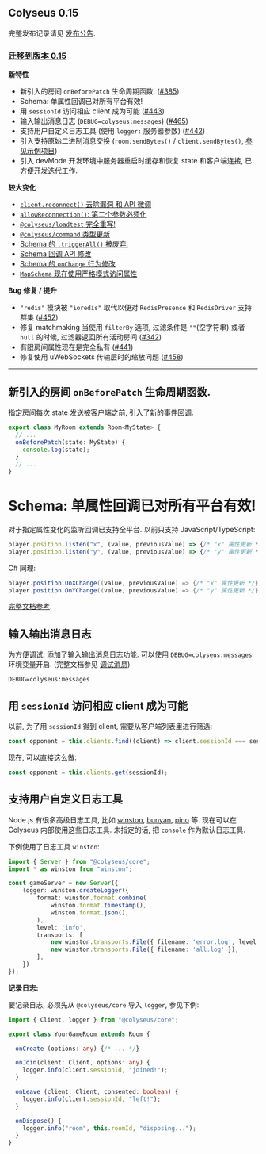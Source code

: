 ## Colyseus 0.15

完整发布记录请见 [发布公告](https://www.colyseus.io/post/announcing-colyseus-0-15).

### [迁移到版本 0.15](https://docs.colyseus.io/colyseus/migrating/0.15/)

**新特性**
- 新引入的房间 `onBeforePatch` 生命周期函数. ([#385](https://github.com/colyseus/colyseus/issues/385))
- Schema: 单属性回调已对所有平台有效!
- 用 `sessionId` 访问相应 client 成为可能 ([#443](https://github.com/colyseus/colyseus/issues/443))
- 输入输出消息日志 (`DEBUG=colyseus:messages`) ([#465](https://github.com/colyseus/colyseus/issues/465))
- 支持用户自定义日志工具 (使用 `logger:` 服务器参数) ([#442](https://github.com/colyseus/colyseus/issues/442))
- 引入支持原始二进制消息交换 (`room.sendBytes()` / `client.sendBytes()`, [参见示例项目](https://github.com/endel/colyseus-0.15-protocol-buffers))
- 引入 devMode 开发环境中服务器重启时缓存和恢复 state 和客户端连接, 已方便开发迭代工作.

**较大变化**

- [`client.reconnect()` 去除漏洞 和 API 微调](https://docs.colyseus.io/colyseus/migrating/0.15/#clientreconnect-api-slightly-changed)
- [`allowReconnection()`: 第二个参数必须化](https://docs.colyseus.io/colyseus/migrating/0.15/#allowreconnection-second-argument-is-now-mandatory)
- [`@colyseus/loadtest` 完全重写!](https://docs.colyseus.io/colyseus/migrating/0.15/#colyseusloadtest-has-been-reworked)
- [`@colyseus/command` 类型更新](https://docs.colyseus.io/colyseus/migrating/0.15/#colyseuscommand-typings-update)
- [Schema 的 `.triggerAll()` 被废弃.](https://docs.colyseus.io/colyseus/migrating/0.15/#schema-callbacks-api-slightly-changed)
- [Schema 回调 API 修改](https://docs.colyseus.io/colyseus/migrating/0.15/#schema-callbacks-api-slightly-changed)
- [Schema 的 `onChange` 行为修改](https://docs.colyseus.io/colyseus/migrating/0.15/#schemas-onchange-behaviour-change)
- [`MapSchema` 现在使用严格模式访问属性](https://docs.colyseus.io/colyseus/migrating/0.15/#mapschema-is-now-strict-on-property-accessors)

**Bug 修复 / 提升**

- `"redis"` 模块被 `"ioredis"` 取代以便对 `RedisPresence` 和 `RedisDriver` 支持群集 ([#452](https://github.com/colyseus/colyseus/pull/452))
- 修复 matchmaking 当使用 `filterBy` 选项, 过滤条件是 `""`(空字符串) 或者 `null` 的时候, 过滤器返回所有活动房间  ([#342](https://github.com/colyseus/colyseus/issues/342))
- 有限房间属性现在是完全私有 ([#441](https://github.com/colyseus/colyseus/issues/441))
- 修复使用 uWebSockets 传输层时的缩放问题 ([#458](https://github.com/colyseus/colyseus/issues/458))

---

## 新引入的房间 `onBeforePatch` 生命周期函数.

指定房间每次 state 发送被客户端之前, 引入了新的事件回调.

```typescript
export class MyRoom extends Room<MyState> {
  // ...
  onBeforePatch(state: MyState) {
    console.log(state);
  }
  // ...
}
```

# Schema: 单属性回调已对所有平台有效!

对于指定属性变化的监听回调已支持全平台. 以前只支持 JavaScript/TypeScript:

```typescript
player.position.listen("x", (value, previousValue) => {/* "x" 属性更新 */})
player.position.listen("y", (value, previousValue) => {/* "y" 属性更新 */})
```

C# 同理:

```csharp
player.position.OnXChange((value, previousValue) => {/* "x" 属性更新 */});
player.position.OnYChange((value, previousValue) => {/* "y" 属性更新 */});
```

[完整文档参考](https://docs.colyseus.io/colyseus/state/schema/#listenprop-callback).

## 输入输出消息日志

为方便调试, 添加了输入输出消息日志功能. 可以使用 `DEBUG=colyseus:messages` 环境变量开启. (完整文档参见 [调试消息](https://docs.colyseus.io/colyseus/debugging/#debug-messages))

```
DEBUG=colyseus:messages
```

## 用 `sessionId` 访问相应 client 成为可能

以前, 为了用 `sessionId` 得到 client, 需要从客户端列表里进行筛选:

```typescript
const opponent = this.clients.find((client) => client.sessionId === sessionId);
```

现在, 可以直接这么做:

```typescript
const opponent = this.clients.get(sessionId);
```

## 支持用户自定义日志工具

Node.js 有很多高级日志工具, 比如 [winston](https://www.npmjs.com/package/winston), [bunyan](https://www.npmjs.com/package/bunyan), [pino](https://www.npmjs.com/package/pino) 等. 现在可以在 Colyseus 内部使用这些日志工具. 未指定的话, 把 `console` 作为默认日志工具.

下例使用了日志工具 `winston`:

```typescript
import { Server } from "@colyseus/core";
import * as winston from "winston";

const gameServer = new Server({
    logger: winston.createLogger({
        format: winston.format.combine(
            winston.format.timestamp(),
            winston.format.json(),
        ),
        level: 'info',
        transports: [
            new winston.transports.File({ filename: 'error.log', level: 'error' }),
            new winston.transports.File({ filename: 'all.log' }),
        ],
    })
});
```

**记录日志:**

要记录日志, 必须先从 `@colyseus/core` 导入 `logger`, 参见下例:

```typescript
import { Client, logger } from "@colyseus/core";

export class YourGameRoom extends Room {

  onCreate (options: any) {/* ... */}

  onJoin(client: Client, options: any) {
    logger.info(client.sessionId, "joined!");
  }

  onLeave (client: Client, consented: boolean) {
    logger.info(client.sessionId, "left!");
  }

  onDispose() {
    logger.info("room", this.roomId, "disposing...");
  }
}
```
